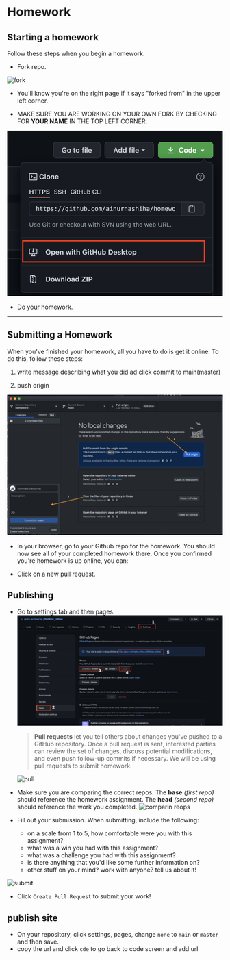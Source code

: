 # Homework 

## Starting a homework

Follow these steps when you begin a homework.

* Fork repo.

![fork](https://i.imgur.com/N1TxHZF.png)

*  You'll know you're on the right page if it says "forked from" in the upper left corner.

* MAKE SURE YOU ARE WORKING ON YOUR OWN FORK BY CHECKING FOR **YOUR NAME** IN THE TOP LEFT CORNER. 



![clone](githubDestop.png)

*  Do your homework.

---
## Submitting a Homework

When you've finished your homework, all you have to do is get it online.  To do this, follow these steps:

1. write message describing what you did ad click commit to main(master)

2. push origin
 
![clone](gthubdesk.png)

- In your browser, go to your Github repo for the homework. You should now see all of your completed homework there.  Once you confirmed you're homework is up online, you can:

- Click on a new pull request. 

## Publishing

- Go to settings tab and then pages.
![clone](publish.png)



    
    >**Pull requests** let you tell others about changes you've pushed to a GitHub repository. Once a pull request is sent, interested parties can review the set of changes, discuss potential modifications, and even push follow-up commits if necessary. We will be using pull requests to submit homework. 
    
    
    ![pull](https://i.imgur.com/D3vUnJm.png)
- Make sure you are comparing the correct repos. The **base** _(first repo)_ should reference the homework assignment. The **head** _(second repo)_ should reference the work you completed.
    ![comparin reops](https://i.imgur.com/Vn5PS2h.png)


- Fill out your submission. When submitting, include the following:
    - on a scale from 1 to 5, how comfortable were you with this assignment?
    - what was a win you had with this assignment?
    - what was a challenge you had with this assignment?
    - is there anything that you'd like some further information on?
    - other stuff on your mind? work with anyone?  tell us about it!

![submit](https://i.imgur.com/hsDhlMD.png)

- Click `Create Pull Request` to submit your work!

## publish site
- On your repository, click settings, pages, change `none` to `main` or `master` and then save.
- copy the url and click `cde` to go back to code screen and add url
